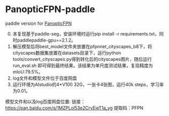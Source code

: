 # PanopticFPN-paddle
paddle version for [PanopticFPN](https://arxiv.org/abs/1901.02446)


0. 本复现基于paddle-seg，安装环境时运行pip install -r requirements.txt，同时paddlepaddle-gpu==2.1.2。
1. 解压模型后将best_model文件夹放置在pfpnnet_cityscapes_b8下，将cityscapes数据集放置在datasets目录下，运行python tools/convert_cityscapes.py得到转化后的cityscapes图片，随后运行run_eval.sh 即可得到最终结果。该结果为单尺度测试结果，复现精度为mIoU:79.5%。
2. log文件和模型文件位于百度网盘
3. 运行环境为AIstudio的4*V100 32G，一张卡4张图，运行40k steps，学习率为0.01。

模型文件和以及log百度网盘位置:
链接：https://pan.baidu.com/s/1MZPLol53e2CryEjeT1a_yg 
提取码：PFPN
